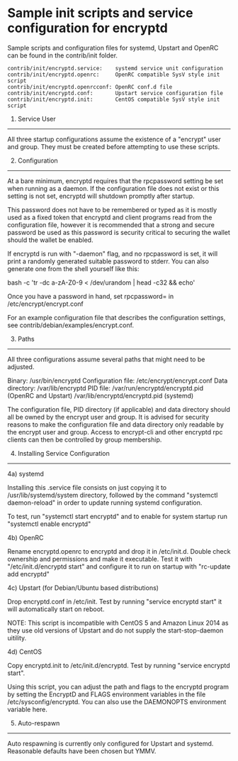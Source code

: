 Sample init scripts and service configuration for encryptd
==========================================================

Sample scripts and configuration files for systemd, Upstart and OpenRC
can be found in the contrib/init folder.

    contrib/init/encryptd.service:    systemd service unit configuration
    contrib/init/encryptd.openrc:     OpenRC compatible SysV style init script
    contrib/init/encryptd.openrcconf: OpenRC conf.d file
    contrib/init/encryptd.conf:       Upstart service configuration file
    contrib/init/encryptd.init:       CentOS compatible SysV style init script

1. Service User
---------------------------------

All three startup configurations assume the existence of a "encrypt" user
and group.  They must be created before attempting to use these scripts.

2. Configuration
---------------------------------

At a bare minimum, encryptd requires that the rpcpassword setting be set
when running as a daemon.  If the configuration file does not exist or this
setting is not set, encryptd will shutdown promptly after startup.

This password does not have to be remembered or typed as it is mostly used
as a fixed token that encryptd and client programs read from the configuration
file, however it is recommended that a strong and secure password be used
as this password is security critical to securing the wallet should the
wallet be enabled.

If encryptd is run with "-daemon" flag, and no rpcpassword is set, it will
print a randomly generated suitable password to stderr.  You can also
generate one from the shell yourself like this:

bash -c 'tr -dc a-zA-Z0-9 < /dev/urandom | head -c32 && echo'

Once you have a password in hand, set rpcpassword= in /etc/encrypt/encrypt.conf

For an example configuration file that describes the configuration settings,
see contrib/debian/examples/encrypt.conf.

3. Paths
---------------------------------

All three configurations assume several paths that might need to be adjusted.

Binary:              /usr/bin/encryptd
Configuration file:  /etc/encrypt/encrypt.conf
Data directory:      /var/lib/encryptd
PID file:            /var/run/encryptd/encryptd.pid (OpenRC and Upstart)
                     /var/lib/encryptd/encryptd.pid (systemd)

The configuration file, PID directory (if applicable) and data directory
should all be owned by the encrypt user and group.  It is advised for security
reasons to make the configuration file and data directory only readable by the
encrypt user and group.  Access to encrypt-cli and other encryptd rpc clients
can then be controlled by group membership.

4. Installing Service Configuration
-----------------------------------

4a) systemd

Installing this .service file consists on just copying it to
/usr/lib/systemd/system directory, followed by the command
"systemctl daemon-reload" in order to update running systemd configuration.

To test, run "systemctl start encryptd" and to enable for system startup run
"systemctl enable encryptd"

4b) OpenRC

Rename encryptd.openrc to encryptd and drop it in /etc/init.d.  Double
check ownership and permissions and make it executable.  Test it with
"/etc/init.d/encryptd start" and configure it to run on startup with
"rc-update add encryptd"

4c) Upstart (for Debian/Ubuntu based distributions)

Drop encryptd.conf in /etc/init.  Test by running "service encryptd start"
it will automatically start on reboot.

NOTE: This script is incompatible with CentOS 5 and Amazon Linux 2014 as they
use old versions of Upstart and do not supply the start-stop-daemon uitility.

4d) CentOS

Copy encryptd.init to /etc/init.d/encryptd. Test by running "service encryptd start".

Using this script, you can adjust the path and flags to the encryptd program by
setting the EncryptD and FLAGS environment variables in the file
/etc/sysconfig/encryptd. You can also use the DAEMONOPTS environment variable here.

5. Auto-respawn
-----------------------------------

Auto respawning is currently only configured for Upstart and systemd.
Reasonable defaults have been chosen but YMMV.

